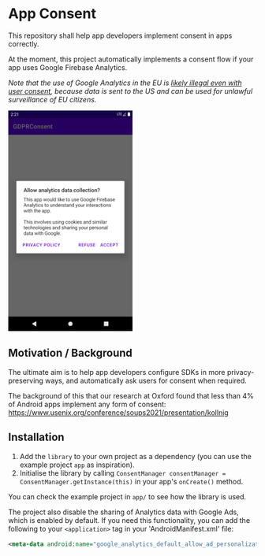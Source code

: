 # App Consent

This repository shall help app developers implement consent in apps correctly.

At the moment, this project automatically implements a consent flow if your app uses Google Firebase Analytics.

*Note that the use of Google Analytics in the EU is [likely illegal even with user consent](https://noyb.eu/en/austrian-dsb-eu-us-data-transfers-google-analytics-illegal), because data is sent to the US and can be used for unlawful surveillance of EU citizens.*

<img src="assets/screen.png"
      alt="Screenshot of the automatic consent flow."
      width="50%">

## Motivation / Background

The ultimate aim is to help app developers configure SDKs in more privacy-preserving ways, and automatically ask users for consent when required.

The background of this that our research at Oxford found that less than 4% of Android apps implement any form of consent: <https://www.usenix.org/conference/soups2021/presentation/kollnig>

## Installation

1. Add the `library` to your own project as a dependency (you can use the example project `app` as inspiration).
2. Initialise the library by calling `ConsentManager consentManager = ConsentManager.getInstance(this)` in your app's `onCreate()` method.

You can check the example project in `app/` to see how the library is used.

The project also disable the sharing of Analytics data with Google Ads, which is enabled by default.
If you need this functionality, you can add the following to your `<application>` tag in your 'AndroidManifest.xml' file:

```xml
<meta-data android:name="google_analytics_default_allow_ad_personalization_signals" android:value="false" />
```
